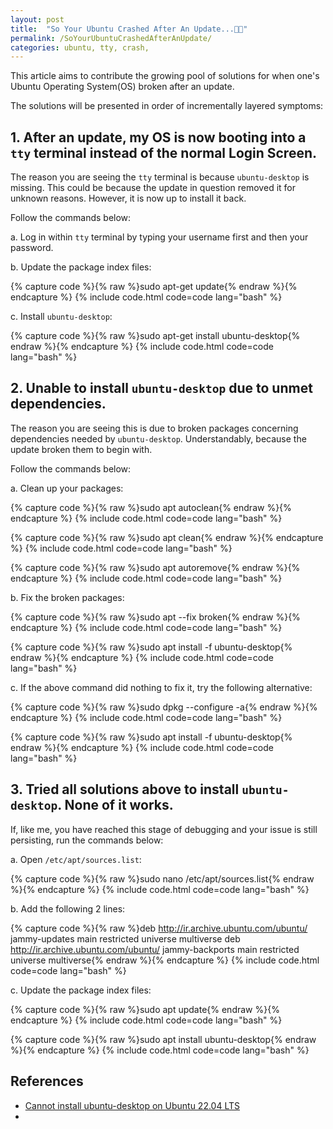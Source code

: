 ```yaml
---
layout: post
title:  "So Your Ubuntu Crashed After An Update...⛓️‍💥" 
permalink: /SoYourUbuntuCrashedAfterAnUpdate/
categories: ubuntu, tty, crash, 
---
```


This article aims to contribute the growing pool of solutions for when one's Ubuntu Operating System(OS) broken after an update. 

The solutions will be presented in order of incrementally layered symptoms:

## 1\. After an update, my OS is now booting into a `tty` terminal instead of the normal Login Screen.

The reason you are seeing the `tty` terminal is because `ubuntu-desktop` is missing. This could be because the update in question removed it for unknown reasons. However, it is now up to install it back.

Follow the commands below:

a\. Log in within `tty` terminal by typing your username first and then your password.

b\. Update the package index files:

{% capture code %}{% raw %}sudo apt-get update{% endraw %}{% endcapture %}
{% include code.html code=code lang="bash" %}

c\. Install `ubuntu-desktop`:

{% capture code %}{% raw %}sudo apt-get install ubuntu-desktop{% endraw %}{% endcapture %}
{% include code.html code=code lang="bash" %}


## 2\. Unable to install `ubuntu-desktop` due to **unmet dependencies**.

The reason you are seeing this is due to broken packages concerning dependencies needed by `ubuntu-desktop`. Understandably, because the update broken them to begin with. 

Follow the commands below:

a\. Clean up your packages:

{% capture code %}{% raw %}sudo apt autoclean{% endraw %}{% endcapture %}
{% include code.html code=code lang="bash" %}

{% capture code %}{% raw %}sudo apt clean{% endraw %}{% endcapture %}
{% include code.html code=code lang="bash" %}

{% capture code %}{% raw %}sudo apt autoremove{% endraw %}{% endcapture %}
{% include code.html code=code lang="bash" %}

b\. Fix the broken packages:

{% capture code %}{% raw %}sudo apt --fix broken{% endraw %}{% endcapture %}
{% include code.html code=code lang="bash" %}

{% capture code %}{% raw %}sudo apt install -f ubuntu-desktop{% endraw %}{% endcapture %}
{% include code.html code=code lang="bash" %}

c\. If the above command did nothing to fix it, try the following alternative:

{% capture code %}{% raw %}sudo dpkg --configure -a{% endraw %}{% endcapture %}
{% include code.html code=code lang="bash" %}

{% capture code %}{% raw %}sudo apt install -f ubuntu-desktop{% endraw %}{% endcapture %}
{% include code.html code=code lang="bash" %}

## 3\. Tried all solutions above to install `ubuntu-desktop`. None of it works. 

If, like me, you have reached this stage of debugging and your issue is still persisting, run the commands below:

a\. Open `/etc/apt/sources.list`:

{% capture code %}{% raw %}sudo nano /etc/apt/sources.list{% endraw %}{% endcapture %}
{% include code.html code=code lang="bash" %}

b\. Add the following 2 lines:

{% capture code %}{% raw %}deb http://ir.archive.ubuntu.com/ubuntu/ jammy-updates main restricted universe multiverse
deb http://ir.archive.ubuntu.com/ubuntu/ jammy-backports main restricted universe multiverse{% endraw %}{% endcapture %}
{% include code.html code=code lang="bash" %}

c\. Update the package index files:

{% capture code %}{% raw %}sudo apt update{% endraw %}{% endcapture %}
{% include code.html code=code lang="bash" %}

{% capture code %}{% raw %}sudo apt install ubuntu-desktop{% endraw %}{% endcapture %}
{% include code.html code=code lang="bash" %}


## **References**

- [Cannot install ubuntu-desktop on Ubuntu 22.04 LTS](https://askubuntu.com/a/1488891)
- []()